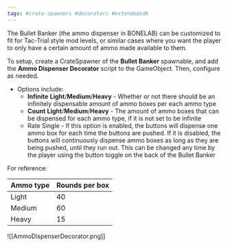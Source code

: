 ```yaml
---
tags: #crate-spawners #decorators #extendedsdk
---
```


The Bullet Banker (the ammo dispenser in BONELAB) can be customized to fit for Tac-Trial style mod levels, or similar cases where you want the player to only have a certain amount of ammo made available to them.

To setup, create a CrateSpawner of the **Bullet Banker** spawnable, and add the **Ammo Dispenser Decorator** script to the GameObject. Then, configure as needed.

- Options include:
	- **Infinite** **Light**/**Medium**/**Heavy** - Whether or not there should be an infinitely dispensable amount of ammo boxes per each ammo type
	- **Count** **Light**/**Medium**/**Heavy** - The amount of ammo boxes that can be dispensed for each ammo type, if it is not set to be infinite
	- Rate Single - If this option is enabled, the buttons will dispense one ammo box for each time the buttons are pushed. If it is disabled, the buttons will continuously dispense ammo boxes as long as they are being pushed, until they run out. This can be changed any time by the player using the button toggle on the back of the Bullet Banker

For reference:

| Ammo type | Rounds per box |
| --------- | -------------- |
| Light     | 40             |
| Medium    | 60             |
| Heavy     | 15             |

![[AmmoDispenserDecorator.png]]